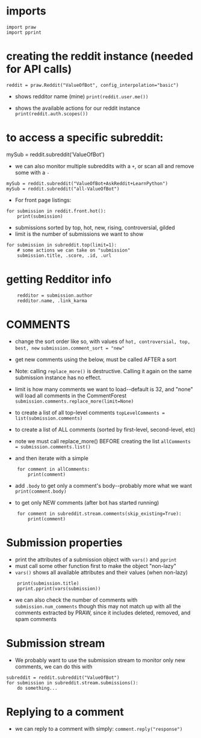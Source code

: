 # imports
```
import praw
import pprint
```

# creating the reddit instance (needed for API calls)
`reddit = praw.Reddit("ValueOfBot", config_interpolation="basic")`

- shows redditor name (mine) 
`print(reddit.user.me())`

- shows the available actions for our reddit instance 
`print(reddit.auth.scopes())`

# to access a specific subreddit:
mySub = reddit.subreddit('ValueOfBot')

- we can also monitor multiple subreddits with a `+`, or scan all and remove some with a `-`
```
mySub = reddit.subreddit("ValueOfBot+AskReddit+LearnPython")
mySub = reddit.subreddit("all-ValueOfBot")
```

- For front page listings:
```
for submission in reddit.front.hot():
    print(submission)
```

- submissions sorted by top, hot, new, rising, controversial, gilded
- limit is the number of submissions we want to show
```
for submission in subreddit.top(limit=1):
    # some actions we can take on "submission"
    submission.title, .score, .id, .url
```


# getting Redditor info
```
    redditor = submission.author
    redditor.name, .link_karma
``` 

# COMMENTS
- change the sort order like so, with values of `hot, controversial, top, best, new`
    `submission.comment_sort = "new"`

- get new comments using the below, must be called AFTER a sort
- Note: calling `replace_more()` is destructive. Calling it again on the same submission instance has no effect.
- limit is how many comments we want to load--default is 32, and "none" will load all comments in the CommentForest
    `submission.comments.replace_more(limit=None)`

- to create a list of all top-level comments
    `topLevelComments = list(submission.comments)`

- to create a list of ALL comments (sorted by first-level, second-level, etc)
- note we must call replace_more() BEFORE creating the list
    `allComments = submission.comments.list()`

- and then iterate with a simple
```
    for comment in allComments:
        print(comment)
```

- add `.body` to get only a comment's body--probably more what we want
        `print(comment.body)`


- to get only NEW comments (after bot has started running)
```
    for comment in subreddit.stream.comments(skip_existing=True):
        print(comment)
```

# Submission properties
- print the attributes of a submission object with `vars()` and `pprint`
- must call some other function first to make the object "non-lazy"
- `vars()` shows all available attributes and their values (when non-lazy)
```
    print(submission.title)
    pprint.pprint(vars(submission))
```

- we can also check the number of comments with
    `submission.num_comments`
though this may not match up with all the comments extracted by PRAW, since it includes deleted, removed, and spam comments

# Submission stream
- We probably want to use the submission stream to monitor only new comments, we can do this with
```
subreddit = reddit.subreddit("ValueOfBot")
for submission in subreddit.stream.submissions():
    do something...
```

# Replying to a comment
- we can reply to a comment with simply:
    `comment.reply("response")`